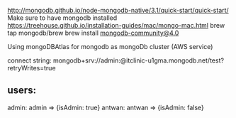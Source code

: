 http://mongodb.github.io/node-mongodb-native/3.1/quick-start/quick-start/
Make sure to have mongodb installed
https://treehouse.github.io/installation-guides/mac/mongo-mac.html
brew tap mongodb/brew
brew install mongodb-community@4.0



Using mongoDBAtlas for mongodb as mongoDb cluster (AWS service)

connect string: mongodb+srv://admin:<password>@itclinic-u1gma.mongodb.net/test?retryWrites=true

users:
------
admin: admin => {isAdmin: true}
antwan: antwan => {isAdmin: false}
